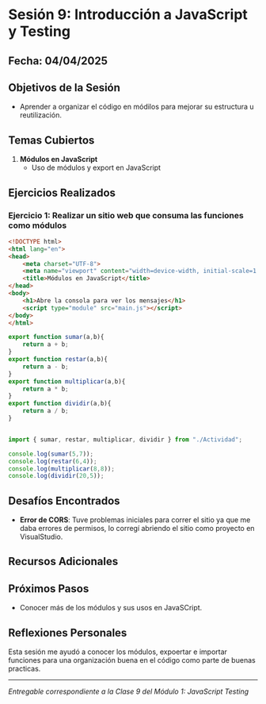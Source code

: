# Sesión 9: Introducción a JavaScript y Testing

## Fecha: 04/04/2025

## Objetivos de la Sesión

 - Aprender a organizar el código en módilos para mejorar su estructura u reutilización.

## Temas Cubiertos

1. **Módulos en JavaScript**
    - Uso de módulos y export en JavaScript

## Ejercicios Realizados

### Ejercicio 1: Realizar un sitio web que consuma las funciones como módulos

```html
<!DOCTYPE html>
<html lang="en">
<head>
    <meta charset="UTF-8">
    <meta name="viewport" content="width=device-width, initial-scale=1.0">
    <title>Módulos en JavaScript</title>
</head>
<body>
    <h1>Abre la consola para ver los mensajes</h1>
    <script type="module" src="main.js"></script>
</body>
</html>
```
```javascript
export function sumar(a,b){
    return a + b;
}
export function restar(a,b){
    return a - b;
}
export function multiplicar(a,b){
    return a * b;
}
export function dividir(a,b){
    return a / b;
}


import { sumar, restar, multiplicar, dividir } from "./Actividad";

console.log(sumar(5,7));
console.log(restar(6,4));
console.log(multiplicar(8,8));
console.log(dividir(20,5));
```
## Desafíos Encontrados

- **Error de CORS**: Tuve problemas iniciales para correr el sitio ya que me daba errores de permisos, lo corregí abriendo el sitio como proyecto en VisualStudio.

## Recursos Adicionales


## Próximos Pasos

- Conocer más de los módulos y sus usos en JavaSCript.

## Reflexiones Personales

Esta sesión me ayudó a conocer los módulos, expoertar e importar funciones para una organización buena en el código como parte de buenas practicas.

---

*Entregable correspondiente a la Clase 9 del Módulo 1: JavaScript Testing*